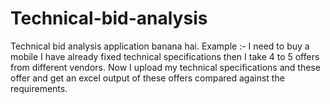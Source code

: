 # Technical-bid-analysis
Technical bid analysis application banana hai.  Example :- I need to buy a mobile I have already fixed technical specifications then I take 4 to 5  offers from different vendors. Now I upload my technical specifications and these offer and get an excel output of these offers compared against  the  requirements.
